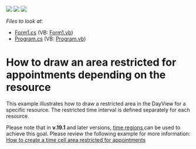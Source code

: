 <!-- default badges list -->
![](https://img.shields.io/endpoint?url=https://codecentral.devexpress.com/api/v1/VersionRange/128634736/18.1.3%2B)
[![](https://img.shields.io/badge/Open_in_DevExpress_Support_Center-FF7200?style=flat-square&logo=DevExpress&logoColor=white)](https://supportcenter.devexpress.com/ticket/details/E540)
[![](https://img.shields.io/badge/📖_How_to_use_DevExpress_Examples-e9f6fc?style=flat-square)](https://docs.devexpress.com/GeneralInformation/403183)
<!-- default badges end -->
<!-- default file list -->
*Files to look at*:

* [Form1.cs](./CS/WindowsApplication1/Form1.cs) (VB: [Form1.vb](./VB/WindowsApplication1/Form1.vb))
* [Program.cs](./CS/WindowsApplication1/Program.cs) (VB: [Program.vb](./VB/WindowsApplication1/Program.vb))
<!-- default file list end -->
# How to draw an area restricted for appointments depending on the resource


<p>This example illustrates how to draw a restricted area in the DayView for a specific resource. The restricted time interval is defined separately for each resource.</p>

<p>Please note that in <b>v.19.1</b> and later versions, <a href="https://docs.devexpress.com/WindowsForms/DevExpress.XtraScheduler.TimeRegion"><u>time regions </u></a> can be used to achieve this goal. Please review the following example for more information: <a href="https://supportcenter.devexpress.com/ticket/details/e58/how-to-create-a-time-cell-area-restricted-for-appointments"><u>How to create a time cell area restricted for appointments </u></a> </p>
<br/>


